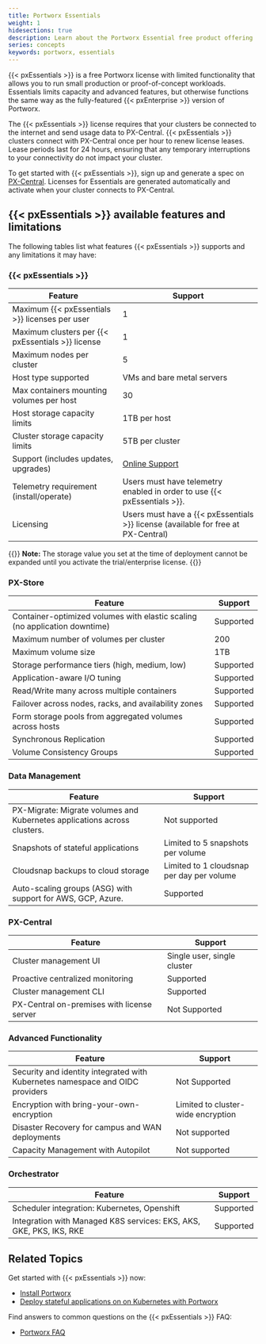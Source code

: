 ```yaml
---
title: Portworx Essentials
weight: 1
hidesections: true
description: Learn about the Portworx Essential free product offering
series: concepts
keywords: portworx, essentials
---
```


{{< pxEssentials >}} is a free Portworx license with limited functionality that allows you to run small production or proof-of-concept workloads. Essentials limits capacity and advanced features, but otherwise functions the same way as the fully-featured {{< pxEnterprise >}} version of Portworx.

The {{< pxEssentials >}} license requires that your clusters be connected to the internet and send usage data to PX-Central. {{< pxEssentials >}} clusters connect with PX-Central once per hour to renew license leases. Lease periods last for 24 hours, ensuring that any temporary interruptions to your connectivity do not impact your cluster.

To get started with {{< pxEssentials >}}, sign up and generate a spec on [PX-Central](https://central.portworx.com/). Licenses for Essentials are generated automatically and activate when your cluster connects to PX-Central.

## {{< pxEssentials >}} available features and limitations

The following tables list what features {{< pxEssentials >}} supports and any limitations it may have:

### {{< pxEssentials >}}

| **Feature** | **Support** |
|----|----|
| Maximum {{< pxEssentials >}} licenses per user  | 1 |
| Maximum clusters per {{< pxEssentials >}} license | 1 |
| Maximum nodes per cluster | 5 |
| Host type supported | VMs and bare metal servers |
| Max containers mounting volumes per host | 30 |
| Host storage capacity limits | 1TB per host |
| Cluster storage capacity limits | 5TB per cluster |
| Support (includes updates, upgrades) | [Online Support](https://forums.portworx.com) |
| Telemetry requirement (install/operate) | Users must have telemetry enabled in order to use {{< pxEssentials >}}.|
| Licensing | Users must have a {{< pxEssentials >}} license (available for free at PX-Central)|

{{<info>}}
**Note:** The storage value you set at the time of deployment cannot be expanded until you activate the trial/enterprise license.
{{</info>}}

### PX-Store

| **Feature** | **Support** |
|----|----|
| Container-optimized volumes with elastic scaling (no application downtime) | Supported |
| Maximum number of volumes per cluster | 200 |
| Maximum volume size | 1TB |
| Storage performance tiers (high, medium, low) | Supported |
| Application-aware I/O tuning | Supported |
| Read/Write many across multiple containers | Supported |
| Failover across nodes, racks, and availability zones | Supported |
| Form storage pools from aggregated volumes across hosts | Supported |
| Synchronous Replication <!-- what about async? --> | Supported |
| Volume Consistency Groups <!-- not sure what this is --> | Supported |

<!-- make columns on the left the same as from the website -->

### Data Management

| **Feature** | **Support** |
|----|----|
|PX-Migrate: Migrate volumes and Kubernetes applications across clusters. | Not supported |
| Snapshots of stateful applications | Limited to 5 snapshots per volume|
| Cloudsnap backups to cloud storage | Limited to 1 cloudsnap per day per volume |
| Auto-scaling groups (ASG) with support for AWS, GCP, Azure. | Supported |

### PX-Central

| **Feature** | **Support** |
|----|----|
| Cluster management UI | Single user, single cluster |
| Proactive centralized monitoring | Supported |
| Cluster management CLI | Supported |
| PX-Central on-premises with license server | Not Supported |

### Advanced Functionality

| **Feature** | **Support** |
|----|----|
| Security and identity integrated with Kubernetes namespace and OIDC providers | Not Supported |
| Encryption with bring-your-own-encryption | Limited to cluster-wide encryption |
| Disaster Recovery for campus and WAN deployments | Not supported |
| Capacity Management with Autopilot | Not supported |

### Orchestrator

| **Feature** | **Support** |
|----|----|
| Scheduler integration: Kubernetes, Openshift | Supported |
| Integration with Managed K8S services: EKS, AKS, GKE, PKS, IKS, RKE | Supported |

## Related Topics

Get started with {{< pxEssentials >}} now:

* [Install Portworx](/portworx-install-with-kubernetes/)
* [Deploy stateful applications on on Kubernetes with Portworx](/portworx-install-with-kubernetes/application-install-with-kubernetes/)

Find answers to common questions on the {{< pxEssentials >}} FAQ:

* [Portworx FAQ](https://forums.portworx.com/t/portworx-essentials-faq/346)

